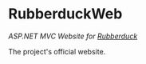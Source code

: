 # RubberduckWeb
*ASP.NET MVC Website for [Rubberduck](http://www.github.com/rubberduck-vba/Rubberduck)*

The project's official website.
